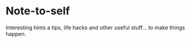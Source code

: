 # Note-to-self
Interesting hints a tips, life hacks and other useful stuff... to make things happen. 
